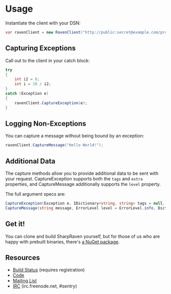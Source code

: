 Usage
=====
Instantiate the client with your DSN:
```csharp
var ravenClient = new RavenClient("http://public:secret@example.com/project-id");
```

Capturing Exceptions
--------------------
Call out to the client in your catch block:

```csharp
try
{
    int i2 = 0;
    int i = 10 / i2;
}
catch (Exception e)
{
    ravenClient.CaptureException(e);
}
```

Logging Non-Exceptions
----------------------
You can capture a message without being bound by an exception:

```csharp
ravenClient.CaptureMessage("Hello World!");
```

Additional Data
---------------
The capture methods allow you to provide additional data to be sent with your request. CaptureException supports both the
`tags` and `extra` properties, and CaptureMessage additionally supports the `level` property.

The full argument specs are:

```csharp
CaptureException(Exception e, IDictionary<string, string> tags = null, object extra = null)
CaptureMessage(string message, ErrorLevel level = ErrorLevel.info, Dictionary<string, string> tags = null, object extra = null)
```

Get it!
-------
You can clone and build SharpRaven yourself, but for those of us who are happy with prebuilt binaries, there's [a NuGet package](https://www.nuget.org/packages/SharpRaven).

Resources
---------
* [Build Status](http://teamcity.codebetter.com/project.html?projectId=project344&tab=projectOverview) (requires registration)
* [Code](http://github.com/getsentry/raven-csharp)
* [Mailing List](https://groups.google.com/group/getsentry)
* [IRC](irc://irc.freenode.net/sentry) (irc.freenode.net, #sentry)
